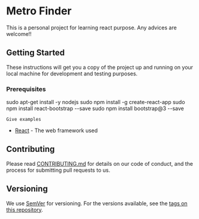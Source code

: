 # Metro Finder

This is a personal project for learning react purpose. Any advices are welcome!!

## Getting Started

These instructions will get you a copy of the project up and running on your local machine for development and testing purposes.

### Prerequisites

sudo apt-get install -y nodejs
sudo npm install -g create-react-app
sudo npm install react-bootstrap --save
sudo npm install bootstrap@3 --save

```
Give examples
```

* [React](http://www.react.com) - The web framework used


## Contributing

Please read [CONTRIBUTING.md](https://gist.github.com/PurpleBooth/b24679402957c63ec426) for details on our code of conduct, and the process for submitting pull requests to us.

## Versioning

We use [SemVer](http://semver.org/) for versioning. For the versions available, see the [tags on this repository](https://github.com/your/project/tags). 


